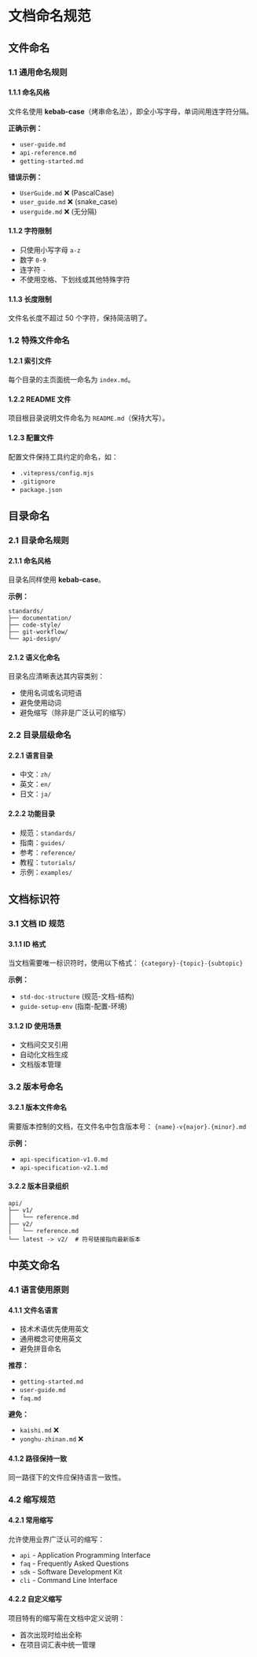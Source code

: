 # 文档命名规范

## 文件命名

### 1.1 通用命名规则

#### 1.1.1 命名风格
文件名使用 **kebab-case**（烤串命名法），即全小写字母，单词间用连字符分隔。

**正确示例：**
- `user-guide.md`
- `api-reference.md`
- `getting-started.md`

**错误示例：**
- `UserGuide.md` ❌ (PascalCase)
- `user_guide.md` ❌ (snake_case)
- `userguide.md` ❌ (无分隔)

#### 1.1.2 字符限制
- 只使用小写字母 `a-z`
- 数字 `0-9`
- 连字符 `-`
- 不使用空格、下划线或其他特殊字符

#### 1.1.3 长度限制
文件名长度不超过 50 个字符，保持简洁明了。

### 1.2 特殊文件命名

#### 1.2.1 索引文件
每个目录的主页面统一命名为 `index.md`。

#### 1.2.2 README 文件
项目根目录说明文件命名为 `README.md`（保持大写）。

#### 1.2.3 配置文件
配置文件保持工具约定的命名，如：
- `.vitepress/config.mjs`
- `.gitignore`
- `package.json`

## 目录命名

### 2.1 目录命名规则

#### 2.1.1 命名风格
目录名同样使用 **kebab-case**。

**示例：**
```
standards/
├── documentation/
├── code-style/
├── git-workflow/
└── api-design/
```

#### 2.1.2 语义化命名
目录名应清晰表达其内容类别：
- 使用名词或名词短语
- 避免使用动词
- 避免缩写（除非是广泛认可的缩写）

### 2.2 目录层级命名

#### 2.2.1 语言目录
- 中文：`zh/`
- 英文：`en/`
- 日文：`ja/`

#### 2.2.2 功能目录
- 规范：`standards/`
- 指南：`guides/`
- 参考：`reference/`
- 教程：`tutorials/`
- 示例：`examples/`

## 文档标识符

### 3.1 文档 ID 规范

#### 3.1.1 ID 格式
当文档需要唯一标识符时，使用以下格式：
`{category}-{topic}-{subtopic}`

**示例：**
- `std-doc-structure` (规范-文档-结构)
- `guide-setup-env` (指南-配置-环境)

#### 3.1.2 ID 使用场景
- 文档间交叉引用
- 自动化文档生成
- 文档版本管理

### 3.2 版本号命名

#### 3.2.1 版本文件命名
需要版本控制的文档，在文件名中包含版本号：
`{name}-v{major}.{minor}.md`

**示例：**
- `api-specification-v1.0.md`
- `api-specification-v2.1.md`

#### 3.2.2 版本目录组织
```
api/
├── v1/
│   └── reference.md
├── v2/
│   └── reference.md
└── latest -> v2/  # 符号链接指向最新版本
```

## 中英文命名

### 4.1 语言使用原则

#### 4.1.1 文件名语言
- 技术术语优先使用英文
- 通用概念可使用英文
- 避免拼音命名

**推荐：**
- `getting-started.md`
- `user-guide.md`
- `faq.md`

**避免：**
- `kaishi.md` ❌
- `yonghu-zhinan.md` ❌

#### 4.1.2 路径保持一致
同一路径下的文件应保持语言一致性。

### 4.2 缩写规范

#### 4.2.1 常用缩写
允许使用业界广泛认可的缩写：
- `api` - Application Programming Interface
- `faq` - Frequently Asked Questions  
- `sdk` - Software Development Kit
- `cli` - Command Line Interface

#### 4.2.2 自定义缩写
项目特有的缩写需在文档中定义说明：
- 首次出现时给出全称
- 在项目词汇表中统一管理